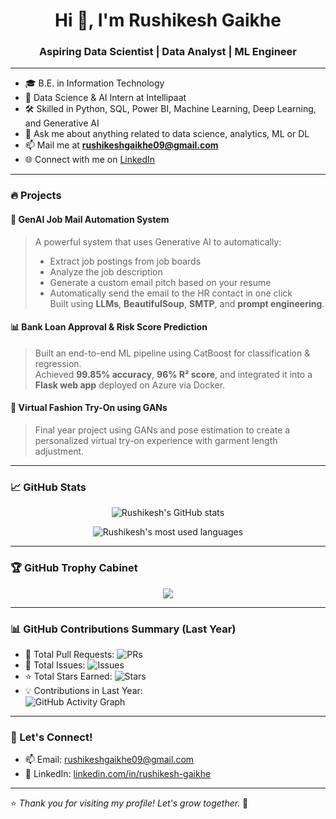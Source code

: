 <h1 align="center">Hi 👋, I'm Rushikesh Gaikhe</h1>
<h3 align="center">Aspiring Data Scientist | Data Analyst | ML Engineer</h3>

---

- 🎓 B.E. in Information Technology  
- 💼 Data Science & AI Intern at Intellipaat  
- 🛠️ Skilled in Python, SQL, Power BI, Machine Learning, Deep Learning, and Generative AI  
- 💬 Ask me about anything related to data science, analytics, ML or DL  
- 📫 Mail me at **rushikeshgaikhe09@gmail.com**  
- 🌐 Connect with me on [LinkedIn](https://www.linkedin.com/in/rushikesh-gaikhe/)

---

### 🔥 Projects

#### 🧠 GenAI Job Mail Automation System
> A powerful system that uses Generative AI to automatically:
> - Extract job postings from job boards
> - Analyze the job description
> - Generate a custom email pitch based on your resume
> - Automatically send the email to the HR contact in one click  
> Built using **LLMs**, **BeautifulSoup**, **SMTP**, and **prompt engineering**.

#### 📊 Bank Loan Approval & Risk Score Prediction
> Built an end-to-end ML pipeline using CatBoost for classification & regression.  
> Achieved **99.85% accuracy**, **96% R² score**, and integrated it into a **Flask web app** deployed on Azure via Docker.

#### 🧥 Virtual Fashion Try-On using GANs
> Final year project using GANs and pose estimation to create a personalized virtual try-on experience with garment length adjustment.  

---

### 📈 GitHub Stats

<p align="center">
  <img src="https://github-readme-stats.vercel.app/api?username=rushikesh092002&show_icons=true&theme=tokyonight" alt="Rushikesh's GitHub stats"/>
</p>

<p align="center">
  <img src="https://github-readme-stats.vercel.app/api/top-langs/?username=rushikesh092002&layout=compact&theme=tokyonight" alt="Rushikesh's most used languages"/>
</p>

---

### 🏆 GitHub Trophy Cabinet

<p align="center">
  <img src="https://github-profile-trophy.vercel.app/?username=rushikesh092002&theme=tokyonight&no-frame=true&no-bg=true&margin-w=5&column=7" />
</p>

---

### 📊 GitHub Contributions Summary (Last Year)

- 💬 Total Pull Requests: ![PRs](https://img.shields.io/github/issues-pr/rushikesh092002?style=flat-square)
- 🐛 Total Issues: ![Issues](https://img.shields.io/github/issues/rushikesh092002?style=flat-square)
- ⭐ Total Stars Earned: ![Stars](https://img.shields.io/github/stars/rushikesh092002?style=flat-square)
- 💡 Contributions in Last Year:  
  <img src="https://github-readme-activity-graph.vercel.app/graph?username=rushikesh092002&theme=tokyo-night" alt="GitHub Activity Graph" />

---

### 🤝 Let's Connect!

- 📫 Email: [rushikeshgaikhe09@gmail.com](mailto:rushikeshgaikhe09@gmail.com)  
- 🔗 LinkedIn: [linkedin.com/in/rushikesh-gaikhe](https://www.linkedin.com/in/rushikesh-gaikhe/)

---

⭐ *Thank you for visiting my profile! Let's grow together.* 🚀
